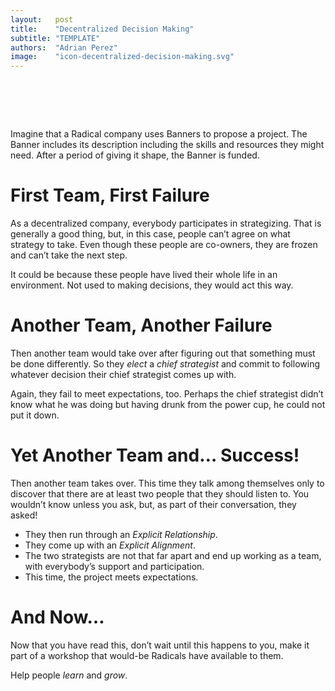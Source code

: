```yaml
---
layout:   post
title:    "Decentralized Decision Making"
subtitle: "TEMPLATE"
authors:  "Adrian Perez"
image:    "icon-decentralized-decision-making.svg"
---
```


<div style="display:none;">
 <p>Imagine that a <span class='_paradigm'>RADICAL</span> company uses <span class='_paradigm'>Banner</span>s to propose a project After some discussion, the <span class='_paradigm'>Banner</span> is funded.</p>
</div>

<h1>&nbsp;</h1>
 <p>Imagine that a <span class='_paradigm'>Radical</span> company uses <span class='_paradigm'>Banner</span>s to propose a project. The <span class='_paradigm'>Banner</span> includes its description including the skills and resources they might need. After a period of giving it shape, the <span class='_paradigm'>Banner</span> is funded.</p>

<h1>First Team, First Failure</h1>
 <p>As a decentralized company, everybody participates in strategizing. That is generally a good thing, but, in this case, people can&rsquo;t agree on what strategy to take. Even though these people are co-owners, they are frozen and can&rsquo;t take the next step.</p>
 <p>It could be because these people have lived their whole life in an environment. Not used to making decisions, they would act this way.</p>

<h1>Another Team, Another Failure</h1>
 <p>Then another team would take over after figuring out that something must be done differently. So they <em>elect</em> a <em>chief strategist</em> and commit to following whatever decision their chief strategist comes up with.</p>
 <p>Again, they fail to meet expectations, too. Perhaps the chief strategist didn&rsquo;t know what he was doing but having drunk from the power cup, he could not put it down.</p>

<h1>Yet Another Team and&hellip; Success!</h1>
 <p>Then another team takes over. This time they talk among themselves only to discover that there are at least two people that they should listen to. You wouldn&rsquo;t know unless you ask, but, as part of their conversation, they asked!</p>
  <ul>
   <li>They then run through an <em>Explicit Relationship</em>.</li>
   <li>They come up with an <em>Explicit Alignment</em>.</li>
   <li>The two strategists are not that far apart and end up working as a team, with everybody&rsquo;s support and participation.</li>
   <li>This time, the project meets expectations.</li>
  </ul>
 
 <h1>And Now&hellip;</h1>
  <p>Now that you have read this, don&rsquo;t wait until this happens to you, make it part of a workshop that would-be <span class='_paradigm'>Radical</span>s have available to them.</p>
  <p>Help people <em>learn</em> and <em>grow</em>.</p>